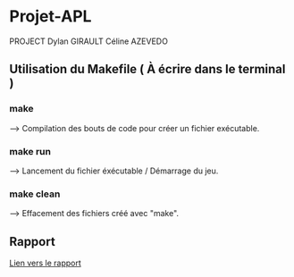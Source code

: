 # Projet-APL

PROJECT
Dylan GIRAULT
Céline AZEVEDO

## Utilisation du Makefile ( À écrire dans le terminal )

### make 
 --> Compilation des bouts de code pour créer un fichier exécutable.

### make run
 --> Lancement du fichier éxécutable / Démarrage du jeu.

### make clean
 --> Effacement des fichiers créé avec "make".


## Rapport

[Lien vers le rapport](https://github.com/M-Kossy/Blocus/blob/main/Rapport.pdf)
